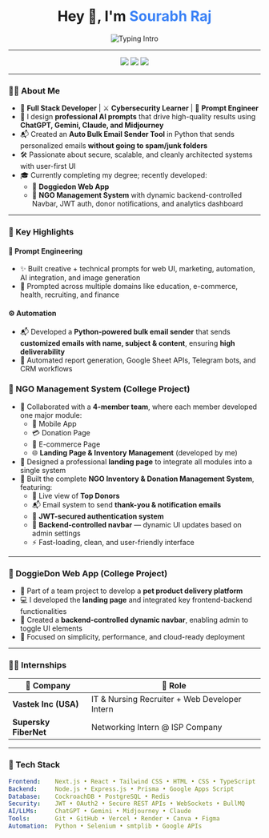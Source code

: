 <h1 align="center">Hey 👋, I'm <span style="color:#3B82F6">Sourabh Raj</span></h1>

<p align="center">
  <img src="https://readme-typing-svg.herokuapp.com?font=Fira+Code&size=24&duration=3000&pause=1000&color=3B82F6&center=true&vCenter=true&width=800&lines=Full+Stack+Developer+%7C+Prompt+Engineer+%7C+Cybersecurity+Enthusiast;AI+Automator+%7C+Intern+%40+Vastek+%26+Supersky;I+Design+Smart+Systems+With+Secure+Code+%26+Clean+UI" alt="Typing Intro" />
</p>

---

<p align="center">
  <a href="https://github.com/raj9661"><img src="https://img.shields.io/github/followers/raj9661?style=for-the-badge&label=GitHub&logo=github" /></a>
  <a href="mailto:rjsourabh958@outlook.com"><img src="https://img.shields.io/badge/Email-Contact_Me-EA4335?style=for-the-badge&logo=gmail&logoColor=white" /></a>
  <a href="https://www.linkedin.com/in/sourabh-raj-6a47742a3/"><img src="https://img.shields.io/badge/LinkedIn-Connect-0077B5?style=for-the-badge&logo=linkedin" /></a>
</p>

---

### 👨‍💻 About Me

- 🔧 **Full Stack Developer** | ⚔️ **Cybersecurity Learner** | 🧠 **Prompt Engineer**
- 🤖 I design **professional AI prompts** that drive high-quality results using **ChatGPT, Gemini, Claude, and Midjourney**
- 📬 Created an **Auto Bulk Email Sender Tool** in Python that sends personalized emails **without going to spam/junk folders**
- 🛠️ Passionate about secure, scalable, and cleanly architected systems with user-first UI
- 🎓 Currently completing my degree; recently developed:
  - 🐶 **Doggiedon Web App**
  - 🧾 **NGO Management System** with dynamic backend-controlled Navbar, JWT auth, donor notifications, and analytics dashboard

---

### 🚀 Key Highlights

#### 🧠 Prompt Engineering
- ✨ Built creative + technical prompts for web UI, marketing, automation, AI integration, and image generation  
- 🔗 Prompted across multiple domains like education, e-commerce, health, recruiting, and finance  

#### ⚙️ Automation
- 📬 Developed a **Python-powered bulk email sender** that sends **customized emails with name, subject & content**, ensuring **high deliverability**
- 🔁 Automated report generation, Google Sheet APIs, Telegram bots, and CRM workflows

### 🧾 NGO Management System (College Project)

- 👥 Collaborated with a **4-member team**, where each member developed one major module:
  - 📲 Mobile App
  - 💳 Donation Page
  - 🛒 E-commerce Page
  - 🌐 **Landing Page & Inventory Management** (developed by me)
- 🎨 Designed a professional **landing page** to integrate all modules into a single system
- 🧠 Built the complete **NGO Inventory & Donation Management System**, featuring:
  - 🥇 Live view of **Top Donors**
  - 📬 Email system to send **thank-you & notification emails**
  - 🔐 **JWT-secured authentication system**
  - 🧩 **Backend-controlled navbar** — dynamic UI updates based on admin settings
  - ⚡ Fast-loading, clean, and user-friendly interface

---

### 🐶 DoggieDon Web App (College Project)

- 🐾 Part of a team project to develop a **pet product delivery platform**
- 💻 I developed the **landing page** and integrated key frontend-backend functionalities
- 🧩 Created a **backend-controlled dynamic navbar**, enabling admin to toggle UI elements
- 🚀 Focused on simplicity, performance, and cloud-ready deployment
 
---

### 👨‍💼 Internships

| 🏢 Company             | 📌 Role                                      |
|------------------------|----------------------------------------------|
| **Vastek Inc (USA)**   | IT & Nursing Recruiter + Web Developer Intern |
| **Supersky FiberNet**  | Networking Intern @ ISP Company           |

---

### 🧰 Tech Stack

```yaml
Frontend:    Next.js • React • Tailwind CSS • HTML • CSS • TypeScript
Backend:     Node.js • Express.js • Prisma • Google Apps Script
Database:    CockroachDB • PostgreSQL • Redis
Security:    JWT • OAuth2 • Secure REST APIs • WebSockets • BullMQ
AI/LLMs:     ChatGPT • Gemini • Midjourney • Claude
Tools:       Git • GitHub • Vercel • Render • Canva • Figma
Automation:  Python • Selenium • smtplib • Google APIs
